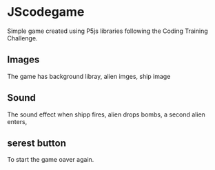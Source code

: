 # JScodegame
Simple game created using P5js libraries following the Coding Training Challenge.
## Images
The game has background libray, alien imges, ship image
## Sound
The sound effect when shipp fires, alien drops bombs, a second alien enters,
## serest button
To start the game oaver again.
